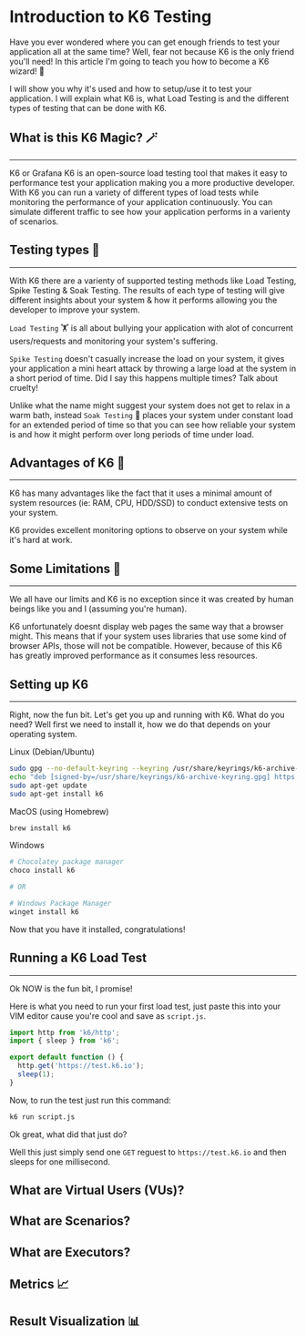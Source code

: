 # Introduction to K6 Testing
Have you ever wondered where you can get enough friends to test your application all at the same time? 
Well, fear not because K6 is the only friend you'll need!
In this article I'm going to teach you how to become a K6 wizard! 🧙

I will show you why it's used and how to setup/use it to test your application.
I will explain what K6 is, what Load Testing is and the different types of testing that can be done with K6.

## What is this K6 Magic? 🪄
---
K6 or Grafana K6 is an open-source load testing tool that makes it easy to performance test your application making you a more productive developer.
With K6 you can run a variety of different types of load tests while monitoring the performance of your application continuously.
You can simulate different traffic to see how your application performs in a varienty of scenarios.

## Testing types 🧪 
---
With K6 there are a varienty of supported testing methods like Load Testing, Spike Testing & Soak Testing. The results of each type of testing will give different insights about your system & how it performs allowing you the developer to improve your system.

`Load Testing` 🏋️ is all about bullying your application with alot of concurrent users/requests and monitoring your system's suffering.

`Spike Testing` doesn't casually increase the load on your system, it gives your application a mini heart attack by throwing a large load at the system in a short period of time. Did I say this happens multiple times? Talk about cruelty!

Unlike what the name might suggest your system does not get to relax in a warm bath, instead `Soak Testing` 🛀 places your system under constant load for an extended period of time so that you can see how reliable your system is and how it might perform over long periods of time under load.

## Advantages of K6 💪
---
K6 has many advantages like the fact that it uses a minimal amount of system resources (ie: RAM, CPU, HDD/SSD) to conduct extensive tests on your system.

K6 provides excellent monitoring options to observe on your system while it's hard at work.  

## Some Limitations 🚧
---
We all have our limits and K6 is no exception since it was created by human beings like you and I (assuming you're human).

K6 unfortunately doesnt display web pages the same way that a browser might. This means that if your system uses libraries that use some kind of browser APIs, those will not be compatible. However, because of this K6 has greatly improved performance as it consumes less resources.

## Setting up K6
---
Right, now the fun bit. Let's get you up and running with K6. What do you need? Well first we need to install it, how we do that depends on your operating system.

Linux (Debian/Ubuntu)
```sh
sudo gpg --no-default-keyring --keyring /usr/share/keyrings/k6-archive-keyring.gpg --keyserver hkp://keyserver.ubuntu.com:80 --recv-keys C5AD17C747E3415A3642D57D77C6C491D6AC1D69
echo "deb [signed-by=/usr/share/keyrings/k6-archive-keyring.gpg] https://dl.k6.io/deb stable main" | sudo tee /etc/apt/sources.list.d/k6.list
sudo apt-get update
sudo apt-get install k6
```

MacOS (using Homebrew)
```sh
brew install k6
```

Windows
```sh
# Chocolatey package manager
choco install k6

# OR

# Windows Package Manager
winget install k6
```

Now that you have it installed, congratulations!

## Running a K6 Load Test
---
Ok NOW is the fun bit, I promise!

Here is what you need to run your first load test, just paste this into your VIM editor cause you're cool and save as `script.js`.

```js
import http from 'k6/http';
import { sleep } from 'k6';

export default function () {
  http.get('https://test.k6.io');
  sleep(1);
}
```
Now, to run the test just run this command:

```sh
k6 run script.js
```

Ok great, what did that just do? 

Well this just simply send one `GET` reguest to `https://test.k6.io` and then sleeps for one millisecond.



## What are Virtual Users (VUs)?

## What are Scenarios?

## What are Executors?

## Metrics 📈

## Result Visualization 📊
